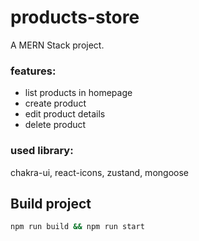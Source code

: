 # products-store

A MERN Stack project.

### features:
* list products in homepage
* create product
* edit product details
* delete product

### used library:
chakra-ui, react-icons, zustand, mongoose

## Build project
```bash
npm run build && npm run start
```
